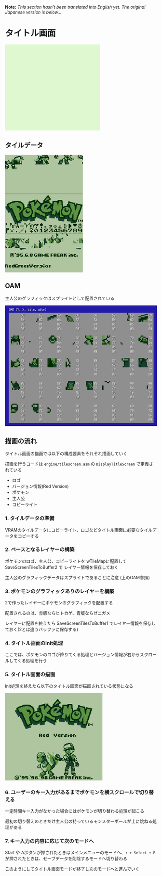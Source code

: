 **Note:** _This section hasn’t been translated into English yet. The original Japanese version is below…_

# タイトル画面

![titlescreen_gif](image/titlescreen/titlescreen.gif)

## タイルデータ

![tiledata](image/titlescreen/tile_data.png)

## OAM

主人公のグラフィックはスプライトとして配置されている

![oam](image/titlescreen/oam.png)

## 描画の流れ

タイトル画面の描画では以下の構成要素をそれぞれ描画していく

描画を行うコードは `engine/tilescreen.asm` の `DisplayTitleScreen` で定義されている

- ロゴ
- バージョン情報(Red Version)
- ポケモン
- 主人公
- コピーライト

### 1. タイルデータの準備

VRAMのタイルデータにコピーライト、ロゴなどタイトル画面に必要なタイルデータをコピーする

### 2. ベースとなるレイヤーの構築

ポケモンのロゴ、主人公、コピーライトを wTileMapに配置して SaveScreenTilesToBuffer2 で レイヤー情報を保存しておく

主人公のグラフィックデータはスプライトであることに注意 (上のOAM参照)

### 3. ポケモンのグラフィックありのレイヤーを構築

2で作ったレイヤーにポケモンのグラフィックを配置する

配置されるのは、赤版ならヒトカゲ、青版ならゼニガメ

レイヤーに配置を終えたら SaveScreenTilesToBuffer1 でレイヤー情報を保存しておく(2とは違うバッファに保存する)

### 4. タイトル画面のinit処理

ここでは、ポケモンのロゴが降りてくる処理とバージョン情報が右からスクロールしてくる処理を行う

### 5. タイトル画面の描画

init処理を終えたら以下のタイトル画面が描画されている状態になる

![titlescreen](image/titlescreen/titlescreen.png)

### 6. ユーザーのキー入力があるまでポケモンを横スクロールで切り替える

一定時間キー入力がなかった場合にはポケモンが切り替わる処理が起こる

最初の切り替えのときだけ主人公の持っているモンスターボールが上に跳ねる処理がある

### 7. キー入力の内容に応じて次のモードへ

Start や Aボタンが押されたときはメインメニューのモードへ、`↑ + Select + B` が押されたときは、セーブデータを削除するモードへ切り替わる

このようにしてタイトル画面モードが終了し次のモードへと進んでいく
